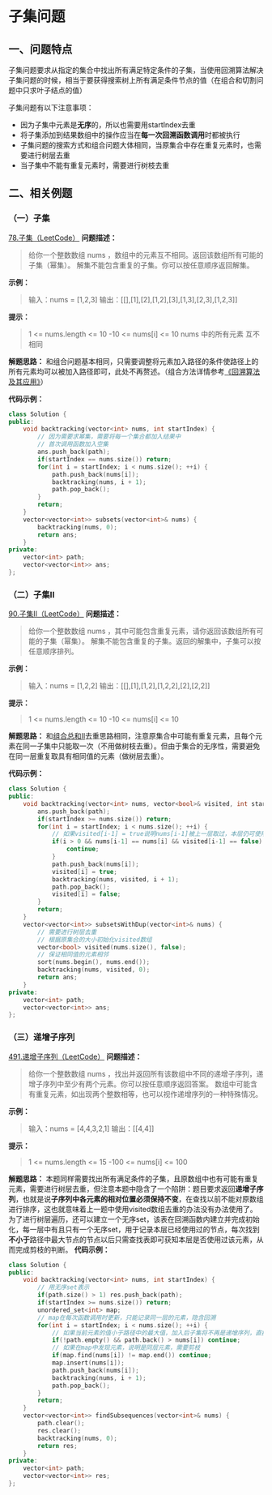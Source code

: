 # 子集问题
## 一、问题特点
子集问题要求从指定的集合中找出所有满足特定条件的子集，当使用回溯算法解决子集问题的时候，相当于要获得搜索树上所有满足条件节点的值（在组合和切割问题中只求叶子结点的值）

子集问题有以下注意事项：
- 因为子集中元素是**无序**的，所以也需要用startIndex去重
- 将子集添加到结果数组中的操作应当在**每一次回溯函数调用**时都被执行
- 子集问题的搜索方式和组合问题大体相同，当原集合中存在重复元素时，也需要进行树层去重
- 当子集中不能有重复元素时，需要进行树枝去重
## 二、相关例题
### （一）子集
[78.子集（LeetCode）](https://leetcode.cn/problems/subsets/)
**问题描述：**
>给你一个整数数组 nums ，数组中的元素互不相同。返回该数组所有可能的子集（幂集）。
解集不能包含重复的子集。你可以按任意顺序返回解集。

**示例：**
>输入：nums = [1,2,3]
输出：[[],[1],[2],[1,2],[3],[1,3],[2,3],[1,2,3]]

**提示：**
>1 <= nums.length <= 10
-10 <= nums[i] <= 10
nums 中的所有元素 互不相同

**解题思路：** 和组合问题基本相同，只需要调整将元素加入路径的条件使路径上的所有元素均可以被加入路径即可，此处不再赘述。（组合方法详情参考[《回溯算法及其应用》](https://blog.csdn.net/m0_72379992/article/details/133847034?spm=1001.2014.3001.5502)）

**代码示例：**
~~~cpp
class Solution {
public:
    void backtracking(vector<int> nums, int startIndex) {
        // 因为需要求幂集，需要将每一个集合都加入结果中
        // 首次调用函数加入空集
        ans.push_back(path);
        if(startIndex == nums.size()) return;
        for(int i = startIndex; i < nums.size(); ++i) {
            path.push_back(nums[i]);
            backtracking(nums, i + 1);
            path.pop_back();
        }
        return;
    }
    vector<vector<int>> subsets(vector<int>& nums) {
        backtracking(nums, 0);
        return ans;
    }
private:
    vector<int> path;
    vector<vector<int>> ans;
};
~~~

### （二）子集II
[90.子集II（LeetCode）](https://leetcode.cn/problems/subsets-ii/)
**问题描述：**
>给你一个整数数组 nums ，其中可能包含重复元素，请你返回该数组所有可能的子集（幂集）。
解集不能包含重复的子集。返回的解集中，子集可以按任意顺序排列。

**示例：**
>输入：nums = [1,2,2]
输出：[[],[1],[1,2],[1,2,2],[2],[2,2]]

**提示：**
>1 <= nums.length <= 10
-10 <= nums[i] <= 10

**解题思路：** 和[组合总和II](https://leetcode.cn/problems/combination-sum-ii/)去重思路相同，注意原集合中可能有重复元素，且每个元素在同一子集中只能取一次（不用做树枝去重）。但由于集合的无序性，需要避免在同一层重复取具有相同值的元素（做树层去重）。

**代码示例：**
~~~cpp
class Solution {
public:
    void backtracking(vector<int> nums, vector<bool>& visited, int startIndex) {
        ans.push_back(path);
        if(startIndex >= nums.size()) return;
        for(int i = startIndex; i < nums.size(); ++i) {
            // 如果visited[i-1] = true说明nums[i-1]被上一层取过，本层仍可使用
            if(i > 0 && nums[i-1] == nums[i] && visited[i-1] == false) {
                continue;
            }
            path.push_back(nums[i]);
            visited[i] = true;
            backtracking(nums, visited, i + 1);
            path.pop_back();
            visited[i] = false;
        }
        return;
    }
    vector<vector<int>> subsetsWithDup(vector<int>& nums) {
        // 需要进行树层去重
        // 根据原集合的大小初始化visited数组
        vector<bool> visited(nums.size(), false);
        // 保证相同值的元素相邻
        sort(nums.begin(), nums.end());
        backtracking(nums, visited, 0);
        return ans;
    }
private:
    vector<int> path;
    vector<vector<int>> ans;
};
~~~

### （三）递增子序列
[491.递增子序列（LeetCode）](https://leetcode.cn/problems/non-decreasing-subsequences/)
**问题描述：**
>给你一个整数数组 nums ，找出并返回所有该数组中不同的递增子序列，递增子序列中至少有两个元素。你可以按任意顺序返回答案。
数组中可能含有重复元素，如出现两个整数相等，也可以视作递增序列的一种特殊情况。

**示例：**
>输入：nums = [4,4,3,2,1]
输出：[[4,4]]

**提示：**
>1 <= nums.length <= 15
-100 <= nums[i] <= 100

**解题思路：** 
本题同样需要找出所有满足条件的子集，且原数组中也有可能有重复元素，需要进行树层去重，但注意本题中隐含了一个陷阱：题目要求返回**递增子序列**，也就是说**子序列中各元素的相对位置必须保持不变**，在查找以前不能对原数组进行排序，这也就意味着上一题中使用visited数组去重的办法没有办法使用了。
为了进行树层遍历，还可以建立一个无序set，该表在回溯函数内建立并完成初始化，每一层中有且只有一个无序set，用于记录本层已经使用过的节点，每次找到**不小于**路径中最大节点的节点以后只需查找表即可获知本层是否使用过该元素，从而完成剪枝的判断。
**代码示例：**
~~~cpp
class Solution {
public:
    void backtracking(vector<int> nums, int startIndex) {
        // 用无序set表示
        if(path.size() > 1) res.push_back(path);
        if(startIndex >= nums.size()) return;
        unordered_set<int> map;
        // map在每次函数调用时更新，只能记录同一层的元素，隐含回溯
        for(int i = startIndex; i < nums.size(); ++i) {
            // 如果当前元素的值小于路径中的最大值，加入后子集将不再是递增序列，直接剪枝
            if(!path.empty() && path.back() > nums[i]) continue;
            // 如果在map中发现元素，说明是同层元素，需要剪枝
            if(map.find(nums[i]) != map.end()) continue;
            map.insert(nums[i]);
            path.push_back(nums[i]);
            backtracking(nums, i + 1);
            path.pop_back();
        }
        return;
    }
    vector<vector<int>> findSubsequences(vector<int>& nums) {
        path.clear();
        res.clear();
        backtracking(nums, 0);
        return res; 
    }
private:
    vector<int> path;
    vector<vector<int>> res;
};
~~~
